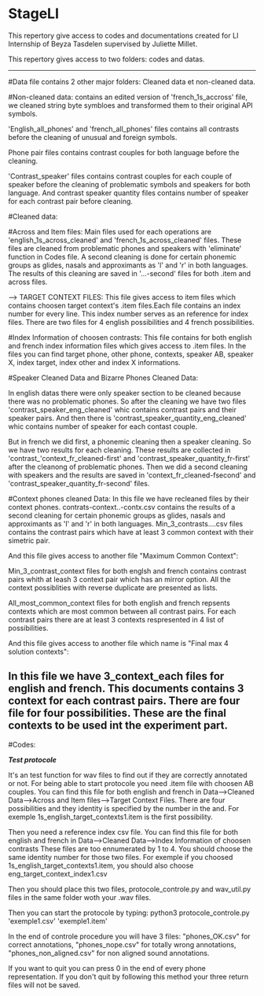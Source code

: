 # StageLI
This repertory give access to codes and documentations created for LI Internship of Beyza Tasdelen supervised by Juliette Millet.

This repertory gives access to two folders: codes and datas.

-----------------------------------------------------------------------------------------------

#Data file contains 2 other major folders: Cleaned data et non-cleaned data. 

#Non-cleaned data: 
contains an edited version of 'french_1s_accross' file, we cleaned string byte symbloes and transformed them to their original API symbols.

'English_all_phones' and 'french_all_phones' files contains all contrasts before the cleaning of unusual and foreign symbols. 

Phone pair files contains contrast couples for both language before the cleaning.

'Contrast_speaker' files contains contrast couples for each couple of speaker before the cleaning of problematic symbols and speakers for both language. And contrast speaker quantity files contains number of speaker for each contrast pair before cleaning.

#Cleaned data:

#Across and Item files:
Main files used for each operations are 'english_1s_across_cleaned' and 'french_1s_across_cleaned' files. These files are cleaned from problematic phones and speakers with 'eliminate' function in Codes file. A second cleaning is done for certain phonemic groups as glides, nasals and approximants as 'l' and 'r' in both languages. The results of this cleaning are saved in '...-second' files for both .item and across files.

--> TARGET CONTEXT FILES: This file gives access to item files which contains choosen target context's .item files.Each file contains an index number for every line. This index number serves as an reference for index files. There are two files for 4 english possibilities and 4 french possibilities.

#Index Information of choosen contrasts:
This file contains for both english and french index information files which gives access to .item files. In the files you can find target phone, other phone, contexts, speaker AB, speaker X, index target, index other and index X informations.

#Speaker Cleaned Data and Bizarre Phones Cleaned Data:

In english datas there were only speaker section to be cleaned because there was no problematic phones. So after the cleaning we have two files 'contrast_speaker_eng_cleaned' whic contains contrast pairs and their speaker pairs. And then there is 'contrast_speaker_quantity_eng_cleaned' whic contains number of speaker for each contast couple.

But in french we did first, a phonemic cleaning then a speaker cleaning. So we have two results for each cleaning. These results are collected in 'contrast_'context_fr_cleaned-first' and 'contrast_speaker_quantity_fr-first' after the cleanong of problematic phones. Then we did a second cleaning with speakers and the results are saved in 'context_fr_cleaned-fsecond' and 'contrast_speaker_quantity_fr-second' files.

#Context phones cleaned Data:
In this file we have recleaned files by their context phones. contrats-context..-contx.csv contains the results of a second cleaning for certain phonemic groups as glides, nasals and approximants as 'l' and 'r' in both languages. Min_3_contrasts....csv files contains the contrast pairs which have at least 3 common context with their simetric pair.

And this file gives access to another file "Maximum Common Context":

Min_3_contrast_context files for both englsh and french contains contrast pairs whith at leash 3 context pair which has an mirror option. All the context possiblities with reverse duplicate are presented as lists.

All_most_common_context files for both english and french repsents contexts which are most common between all contrast pairs. For each contrast pairs there are at least 3 contexts respresented in 4 list of possibilities.

And this file gives access to another file which name is "Final max 4 solution contexts":

In this file we have 3_context_each files for english and french. This documents contains 3 context for each contrast pairs. There are four file for four possibilities. These are the final contexts to be used int the experiment part.
-----------------------------------------------------------------------------------------------

#Codes:

***Test protocole*** 

It's an test function for wav files to find out if they are correctly annotated or not.
For being able to start protocole you need .item file with choosen AB couples. You can find this file for both english and french in Data-->Cleaned Data-->Across and Item files-->Target Context Files. 
There are four possibilities and they identity is specified by the number in the and. For exemple 1s_english_target_contexts1.item is the first possibility.

Then you need a reference index csv file. You can find this file for both english and french in
Data-->Cleaned Data-->Index Information of choosen contrasts
These files are too ennumerated by 1 to 4. You should choose the same identity number for those two files. For exemple if you choosed 1s_english_target_contexts1.item, you should also choose eng_target_context_index1.csv

Then you should place this two files, protocole_controle.py and wav_util.py files in the same folder woth your .wav files.

Then you can start the protocole by typing: python3 protocole_controle.py 'exemple1.csv' 'exemple1.item'

In the end of controle procedure you will have 3 files: "phones_OK.csv" for correct annotations, "phones_nope.csv" for totally wrong annotations, "phones_non_aligned.csv" for non aligned sound annotations.

If you want to quit you can press 0 in the end of every phone representation. If you don't quit by following this method your three return files will not be saved.